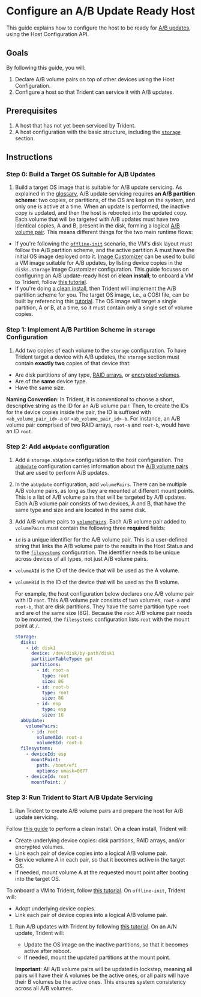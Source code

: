 
# Configure an A/B Update Ready Host

This guide explains how to configure the host to be ready for [A/B updates](../Reference/Glossary.md#ab-update), using the Host Configuration API.

## Goals

By following this guide, you will:

1. Declare A/B volume pairs on top of other devices using the Host Configuration.
1. Configure a host so that Trident can service it with A/B updates.

## Prerequisites

1. A host that has not yet been serviced by Trident.
1. A host configuration with the basic structure, including the [`storage`](../Reference/Host-Configuration/API-Reference/Storage.md) section.

## Instructions

### Step 0: Build a Target OS Suitable for A/B Updates

1. Build a target OS image that is suitable for A/B update servicing. As explained in the [glossary](../Reference/Glossary.md#ab-update), A/B update servicing requires **an A/B partition scheme**: two copies, or partitions, of the OS are kept on the system, and only one is active at a time. When an update is performed, the inactive copy is updated, and then the host is rebooted into the updated copy. Each volume that will be targeted with A/B updates must have two identical copies, A and B, present in the disk, forming a logical [A/B volume pair](../Reference/Glossary.md#ab-volume-pair). This means different things for the two main runtime flows:

- If you're following the [`offline-init`](../Explanation/Offline-Init.md) scenario, the VM's disk layout must follow the A/B partition scheme, and the active partition A must have the initial OS image deployed onto it. [Image Customizer](https://microsoft.github.io/azure-linux-image-tools/imagecustomizer/README.html) can be used to build a VM image suitable for A/B updates, by listing device copies in the `disks.storage` Image Customizer configuration. This guide focuses on configuring an A/B update-ready host on **clean install**; to onboard a VM to Trident, follow [this tutorial](../Tutorials/Onboard-a-VM-to-Trident.md).
- If you're doing [a clean install](../Reference/Glossary.md#clean-install), then Trident will implement the A/B partition scheme for you. The target OS image, i.e., a COSI file, can be built by referencing this [tutorial](../Tutorials/Building-a-Deployable-Image.md). The OS image will target a single partition, A or B, at a time, so it must contain only a single set of volume copies.

### Step 1: Implement A/B Partition Scheme in `storage` Configuration

1. Add two copies of each volume to the `storage` configuration. To have Trident target a device with A/B updates, the `storage` section must contain **exactly two** copies of that device that:

- Are disk partitions of any type, [RAID arrays](../Reference/Host-Configuration/API-Reference/Raid.md), or [encrypted volumes](../Reference/Host-Configuration/API-Reference/EncryptedVolume.md).
- Are of the **same** device type.
- Have the same size.

**Naming Convention**: In Trident, it is conventional to choose a short, descriptive string as the ID for an A/B volume pair. Then, to create the IDs for the device copies inside the pair, the ID is suffixed with `<ab_volume_pair_id>-a` or `<ab_volume_pair_id>-b`. For instance, an A/B volume pair comprised of two RAID arrays, `root-a` and `root-b`, would have an ID `root`.

### Step 2: Add `abUpdate` configuration

1. Add a `storage.abUpdate` configuration to the host configuration. The [`abUpdate`](../Reference/Host-Configuration/API-Reference/AbUpdate.md) configuration carries information about the [A/B volume pairs](../Reference/Glossary.md#ab-volume-pair) that are used to perform A/B updates.

1. In the `abUpdate` configuration, add `volumePairs`. There can be multiple A/B volume pairs, as long as they are mounted at different mount points. This is a list of A/B volume pairs that will be targeted by A/B updates. Each A/B volume pair consists of two devices, A and B, that have the same type and size and are located in the same disk.

1. Add A/B volume pairs to [`volumePairs`](../Reference/Host-Configuration/API-Reference/AbVolumePair.md). Each A/B volume pair added to `volumePairs` must contain the following three **required** fields:

- `id` is a unique identifier for the A/B volume pair. This is a user-defined string that links the A/B volume pair to the results in the Host Status and to the [`filesystems`](../Reference/Host-Configuration/API-Reference/FileSystem.md) configuration. The identifier needs to be unique across devices of all types, not just A/B volume pairs.
- `volumeAId` is the ID of the device that will be used as the A volume.
- `volumeBId` is the ID of the device that will be used as the B volume.

  For example, the host configuration below declares one A/B volume pair with ID `root`. This A/B volume pair consists of two volumes, `root-a` and `root-b`, that are disk partitions. They have the same partition type `root` and are of the same size (8G). Because the `root` A/B volume pair needs to be mounted, the `filesystems` configuration lists `root` with the mount point at `/`.

   ```yaml
   storage:
     disks:
       - id: disk1
         device: /dev/disk/by-path/disk1
         partitionTableType: gpt
         partitions:
           - id: root-a
             type: root
             size: 8G
           - id: root-b
             type: root
             size: 8G
           - id: esp
             type: esp
             size: 1G
     abUpdate:
       volumePairs:
         - id: root
           volumeAId: root-a
           volumeBId: root-b
     filesystems:
       - deviceId: esp
         mountPoint:
           path: /boot/efi
           options: umask=0077
       - deviceId: root
         mountPoint: /
   ```

### Step 3: Run Trident to Start A/B Update Servicing

1. Run Trident to create A/B volume pairs and prepare the host for A/B update servicing.

Follow [this guide](./Perform-a-Clean-Install.md) to perform a clean install. On a clean install, Trident will:

- Create underlying device copies: disk partitions, RAID arrays, and/or encrypted volumes.
- Link each pair of device copies into a logical A/B volume pair.
- Service volume A in each pair, so that it becomes active in the target OS.
- If needed, mount volume A at the requested mount point after booting into the target OS.

To onboard a VM to Trident, follow [this tutorial](../Tutorials/Onboard-a-VM-to-Trident.md). On `offline-init`, Trident will:

- Adopt underlying device copies.
- Link each pair of device copies into a logical A/B volume pair.

1. Run A/B updates with Trident by following [this tutorial](../Tutorials/Performing-an-ABUpdate.md). On an A/N update, Trident will:

   - Update the OS image on the inactive partitions, so that it becomes active after reboot.
   - If needed, mount the updated partitions at the mount point.

   **Important**: All A/B volume pairs will be updated in lockstep, meaning all pairs will have their A volumes be the active ones, or all pairs will have their B volumes be the active ones. This ensures system consistency across all A/B volumes.
